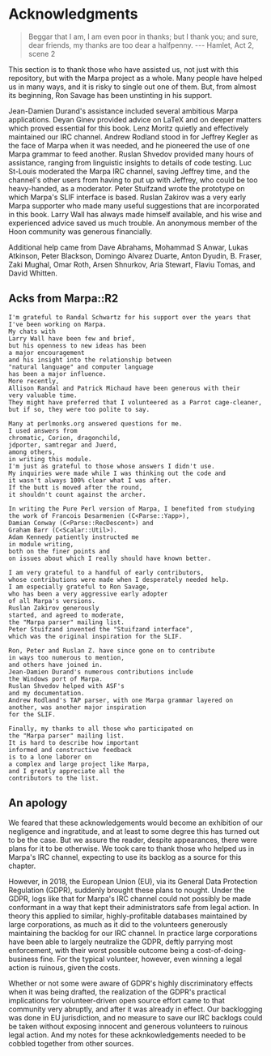 <!--
Copyright 2022 Jeffrey Kegler
This file is part of Marpa::R2.  Marpa::R2 is free software: you can
redistribute it and/or modify it under the terms of the GNU Lesser
General Public License as published by the Free Software Foundation,
either version 3 of the License, or (at your option) any later version.

Marpa::R2 is distributed in the hope that it will be useful,
but WITHOUT ANY WARRANTY; without even the implied warranty of
MERCHANTABILITY or FITNESS FOR A PARTICULAR PURPOSE.  See the GNU
Lesser General Public License for more details.

You should have received a copy of the GNU Lesser
General Public License along with Marpa::R2.  If not, see
http://www.gnu.org/licenses/.
-->

# Acknowledgments

> Beggar that I am, I am even poor in thanks; but I thank you;
> and sure, dear friends, my thanks are too dear a halfpenny.
> --- Hamlet, Act 2, scene 2

This section is to thank those who have assisted us,
not just with this repository,
but with the Marpa project as a whole.
Many people have helped us in many ways,
and it is risky
to single out one of them.
But, from almost its beginning,
Ron Savage has been unstinting in
his support.

Jean-Damien Durand's assistance included several ambitious
Marpa applications.
Deyan Ginev provided advice on LaTeX and
on deeper matters which proved essential for this book.
Lenz Moritz quietly and effectively maintained our IRC channel.
Andrew Rodland stood in for Jeffrey Kegler as the face of Marpa
when it was needed,
and he pioneered the use of one Marpa grammar
to feed another.
Ruslan Shvedov provided many hours of assistance,
ranging from linguistic insights to details of code testing.
Luc St-Louis moderated the Marpa IRC channel,
saving Jeffrey time,
and the channel's other users from having to put up with Jeffrey,
who could be too heavy-handed,
as a moderator.
Peter Stuifzand wrote the prototype on which Marpa's
SLIF interface is based.
Ruslan Zakirov was a very early Marpa supporter
who made many useful suggestions
that are incorporated in this book.
Larry Wall has always made himself available,
and his wise and experienced advice saved us much trouble.
An anonymous member of the Hoon community was generous
financially.

Additional help came from
Dave Abrahams,
Mohammad S Anwar,
Lukas Atkinson,
Peter Blackson,
Domingo Alvarez Duarte,
Anton Dyudin,
B. Fraser,
Zaki Mughal,
Omar Roth,
Arsen Shnurkov,
Aria Stewart,
Flaviu Tomas,
and David Whitten.

## Acks from Marpa::R2

```
I'm grateful to Randal Schwartz for his support over the years that
I've been working on Marpa.
My chats with
Larry Wall have been few and brief,
but his openness to new ideas has been
a major encouragement
and his insight into the relationship between
"natural language" and computer language
has been a major influence.
More recently,
Allison Randal and Patrick Michaud have been generous with their
very valuable time.
They might have preferred that I volunteered as a Parrot cage-cleaner,
but if so, they were too polite to say.

Many at perlmonks.org answered questions for me.
I used answers from
chromatic, Corion, dragonchild,
jdporter, samtregar and Juerd,
among others,
in writing this module.
I'm just as grateful to those whose answers I didn't use.
My inquiries were made while I was thinking out the code and
it wasn't always 100% clear what I was after.
If the butt is moved after the round,
it shouldn't count against the archer.

In writing the Pure Perl version of Marpa, I benefited from studying
the work of Francois Desarmenien (C<Parse::Yapp>),
Damian Conway (C<Parse::RecDescent>) and
Graham Barr (C<Scalar::Util>).
Adam Kennedy patiently instructed me
in module writing,
both on the finer points and
on issues about which I really should have known better.

I am very grateful to a handful of early contributors,
whose contributions were made when I desperately needed help.
I am especially grateful to Ron Savage,
who has been a very aggressive early adopter
of all Marpa's versions.
Ruslan Zakirov generously
started, and agreed to moderate,
the "Marpa parser" mailing list.
Peter Stuifzand invented the "Stuifzand interface",
which was the original inspiration for the SLIF.

Ron, Peter and Ruslan Z. have since gone on to contribute
in ways too numerous to mention,
and others have joined in.
Jean-Damien Durand's numerous contributions include
the Windows port of Marpa.
Ruslan Shvedov helped with ASF's
and my documentation.
Andrew Rodland's TAP parser, with one Marpa grammar layered on
another, was another major inspiration
for the SLIF.

Finally, my thanks to all those who participated on
the "Marpa parser" mailing list.
It is hard to describe how important
informed and constructive feedback
is to a lone laborer on
a complex and large project like Marpa,
and I greatly appreciate all the
contributors to the list.

```

## An apology

We feared that these acknowledgements would
become an exhibition of our negligence and ingratitude,
and at least to some degree this has turned out to be the case.
But we assure the reader,
despite appearances,
there were plans for it to be otherwise.
We took care to thank those who helped us
in Marpa's IRC channel,
expecting to use its backlog
as a source for this chapter.

However, in 2018, the European Union (EU),
via its General Data Protection Regulation (GDPR),
suddenly brought these plans to nought.
Under the GDPR,
logs like that for Marpa's IRC channel could not possibly be made
conformant in a way that kept their administrators safe from
legal action.
In theory this applied to similar, highly-profitable databases maintained
by large corporations,
as much as it did to the volunteers
generously maintaining the backlog for our IRC channel.
In practice large corporations have been able to largely neutralize the GDPR,
deftly parrying most enforcement,
with their worst possible outcome being a cost-of-doing-business fine.
For the typical volunteer, however, even winning a legal action is ruinous,
given the costs.

Whether or not some were aware of
GDPR's highly discriminatory effects
when it was being drafted,
the realization of the GDPR's practical implications
for volunteer-driven open source effort
came to that community very abruptly,
and after it was already in effect.
Our backlogging was done in EU jurisdiction,
and no measure to save our IRC backlogs
could be taken
without exposing innocent and generous volunteers
to ruinous legal action.
And my notes for these acknkowledgements
needed to be cobbled together from other sources.

